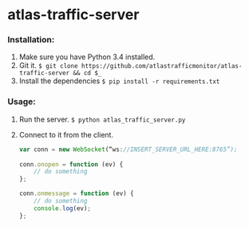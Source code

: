 atlas-traffic-server
====================

### Installation:

  1. Make sure you have Python 3.4 installed.
  2. Git it.
    `$ git clone https://github.com/atlastrafficmonitor/atlas-traffic-server && cd $_`
  3. Install the dependencies
    `$ pip install -r requirements.txt`

### Usage:

  1. Run the server.
    `$ python atlas_traffic_server.py`
  2. Connect to it from the client.

      ```javascript
      var conn = new WebSocket(“ws://INSERT_SERVER_URL_HERE:8765”);
  
      conn.onopen = function (ev) {
          // do something
      };

      conn.onmessage = function (ev) {
          // do something
          console.log(ev);
      };
      ```
